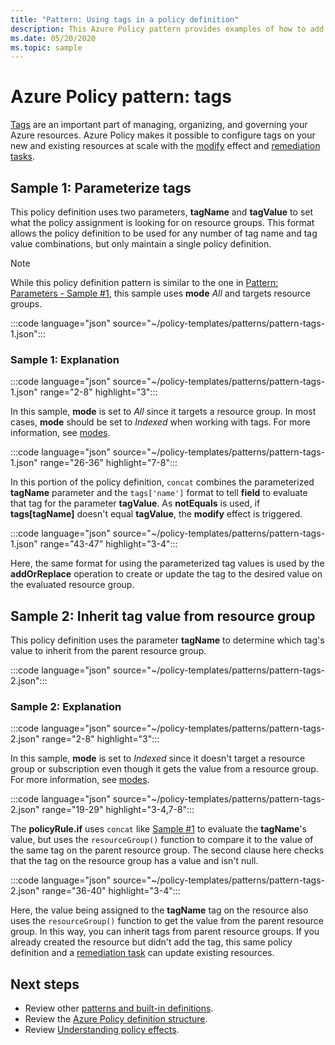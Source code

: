 ```yaml
---
title: "Pattern: Using tags in a policy definition"
description: This Azure Policy pattern provides examples of how to add parameterized tags or inherit tags from a resource group in a policy definition.
ms.date: 05/20/2020
ms.topic: sample
---
```

# Azure Policy pattern: tags

[Tags](../../..//azure-resource-manager/management/tag-resources.md) are an important part of
managing, organizing, and governing your Azure resources. Azure Policy makes it possible to
configure tags on your new and existing resources at scale with the
[modify](../concepts/effects.md#modify) effect and
[remediation tasks](../how-to/remediate-resources.md).

## Sample 1: Parameterize tags

This policy definition uses two parameters, **tagName** and **tagValue** to set what the policy
assignment is looking for on resource groups. This format allows the policy definition to be used
for any number of tag name and tag value combinations, but only maintain a single policy definition.

> [!NOTE]
> While this policy definition pattern is similar to the one in
> [Pattern: Parameters - Sample #1](./pattern-parameters.md#sample-1-string-parameters), this sample
> uses **mode** _All_ and targets resource groups.

:::code language="json" source="~/policy-templates/patterns/pattern-tags-1.json":::

### Sample 1: Explanation

:::code language="json" source="~/policy-templates/patterns/pattern-tags-1.json" range="2-8" highlight="3":::

In this sample, **mode** is set to _All_ since it targets a resource group. In most cases, **mode**
should be set to _Indexed_ when working with tags. For more information, see
[modes](../concepts/definition-structure.md#resource-manager-modes).

:::code language="json" source="~/policy-templates/patterns/pattern-tags-1.json" range="26-36" highlight="7-8":::

In this portion of the policy definition, `concat` combines the parameterized **tagName** parameter
and the `tags['name']` format to tell **field** to evaluate that tag for the parameter **tagValue**.
As **notEquals** is used, if **tags\[tagName\]** doesn't equal **tagValue**, the **modify** effect
is triggered.

:::code language="json" source="~/policy-templates/patterns/pattern-tags-1.json" range="43-47" highlight="3-4":::

Here, the same format for using the parameterized tag values is used by the **addOrReplace**
operation to create or update the tag to the desired value on the evaluated resource group.

## Sample 2: Inherit tag value from resource group

This policy definition uses the parameter **tagName** to determine which tag's value to inherit from
the parent resource group.

:::code language="json" source="~/policy-templates/patterns/pattern-tags-2.json":::

### Sample 2: Explanation

:::code language="json" source="~/policy-templates/patterns/pattern-tags-2.json" range="2-8" highlight="3":::

In this sample, **mode** is set to _Indexed_ since it doesn't target a resource group or
subscription even though it gets the value from a resource group. For more information, see
[modes](../concepts/definition-structure.md#resource-manager-modes).

:::code language="json" source="~/policy-templates/patterns/pattern-tags-2.json" range="19-29" highlight="3-4,7-8":::

The **policyRule.if** uses `concat` like [Sample #1](#sample-1-parameterize-tags) to evaluate the
**tagName**'s value, but uses the `resourceGroup()` function to compare it to the value of the same
tag on the parent resource group. The second clause here checks that the tag on the resource group
has a value and isn't null.

:::code language="json" source="~/policy-templates/patterns/pattern-tags-2.json" range="36-40" highlight="3-4":::

Here, the value being assigned to the **tagName** tag on the resource also uses the
`resourceGroup()` function to get the value from the parent resource group. In this way, you can
inherit tags from parent resource groups. If you already created the resource but didn't add the
tag, this same policy definition and a [remediation task](../how-to/remediate-resources.md) can
update existing resources.

## Next steps

- Review other [patterns and built-in definitions](./index.md).
- Review the [Azure Policy definition structure](../concepts/definition-structure.md).
- Review [Understanding policy effects](../concepts/effects.md).